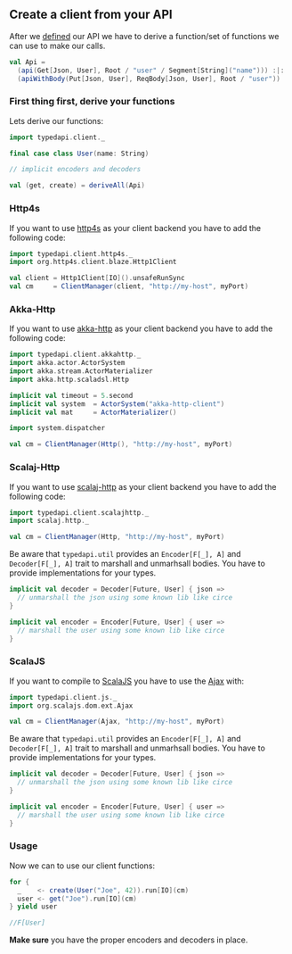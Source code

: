 ## Create a client from your API
After we [defined](https://github.com/pheymann/typedapi/blob/master/docs/ApiDefinition.md) our API we have to derive a function/set of functions we can use to make our calls.

```Scala
val Api =
  (api(Get[Json, User], Root / "user" / Segment[String]("name"))) :|:
  (apiWithBody(Put[Json, User], ReqBody[Json, User], Root / "user"))
```

### First thing first, derive your functions
Lets derive our functions:

```Scala
import typedapi.client._

final case class User(name: String)

// implicit encoders and decoders

val (get, create) = deriveAll(Api)
```

### Http4s
If you want to use [http4s](https://github.com/http4s/http4s) as your client backend you have to add the following code:

```Scala
import typedapi.client.http4s._
import org.http4s.client.blaze.Http1Client

val client = Http1Client[IO]().unsafeRunSync
val cm     = ClientManager(client, "http://my-host", myPort)
```

### Akka-Http
If you want to use [akka-http](https://github.com/akka/akka-http) as your client backend you have to add the following code:

```Scala
import typedapi.client.akkahttp._
import akka.actor.ActorSystem
import akka.stream.ActorMaterializer
import akka.http.scaladsl.Http

implicit val timeout = 5.second
implicit val system  = ActorSystem("akka-http-client")
implicit val mat     = ActorMaterializer()

import system.dispatcher

val cm = ClientManager(Http(), "http://my-host", myPort)
```

### Scalaj-Http
If you want to use [scalaj-http](https://github.com/scalaj/scalaj-http) as your client backend you have to add the following code:

```Scala
import typedapi.client.scalajhttp._
import scalaj.http._

val cm = ClientManager(Http, "http://my-host", myPort)
```
Be aware that `typedapi.util` provides an `Encoder[F[_], A]` and `Decoder[F[_], A]` trait to marshall and unmarhsall bodies. You have to provide implementations for your types.

```Scala
implicit val decoder = Decoder[Future, User] { json =>
  // unmarshall the json using some known lib like circe
}

implicit val encoder = Encoder[Future, User] { user =>
  // marshall the user using some known lib like circe
}
```

### ScalaJS
If you want to compile to [ScalaJS](https://www.scala-js.org/) you have to use the [Ajax](https://github.com/scala-js/scala-js-dom/blob/master/src/main/scala/org/scalajs/dom/ext/Extensions.scala#L253) with:

```Scala
import typedapi.client.js._
import org.scalajs.dom.ext.Ajax

val cm = ClientManager(Ajax, "http://my-host", myPort)
```

Be aware that `typedapi.util` provides an `Encoder[F[_], A]` and `Decoder[F[_], A]` trait to marshall and unmarhsall bodies. You have to provide implementations for your types.

```Scala
implicit val decoder = Decoder[Future, User] { json =>
  // unmarshall the json using some known lib like circe
}

implicit val encoder = Encoder[Future, User] { user =>
  // marshall the user using some known lib like circe
}
```

### Usage
Now we can to use our client functions:

```Scala
for {
  _    <- create(User("Joe", 42)).run[IO](cm)
  user <- get("Joe").run[IO](cm)
} yield user

//F[User]
```

**Make sure** you have the proper encoders and decoders in place.
